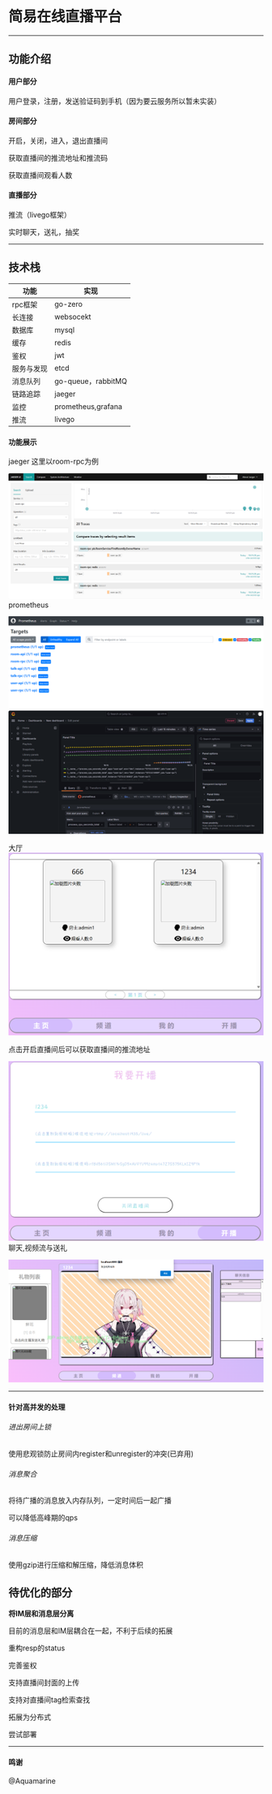 # 简易在线直播平台

---

## 功能介绍

#### 用户部分

用户登录，注册，发送验证码到手机（因为要云服务所以暂未实装）

#### 房间部分

开启，关闭，进入，退出直播间

获取直播间的推流地址和推流码

获取直播间观看人数

#### 直播部分

推流（livego框架）

实时聊天，送礼，抽奖

---

## 技术栈

| 功能    | 实现                        |
| ----- |---------------------------|
| rpc框架 | go-zero                   |
| 长连接   | websocekt                 |
| 数据库   | mysql                     |
| 缓存    | redis                     |
| 鉴权    | jwt                       |
| 服务与发现 | etcd                      |
| 消息队列  | go-queue，rabbitMQ |
| 链路追踪  | jaeger                    |
| 监控    | prometheus,grafana        |
| 推流    | livego                    |

#### 功能展示
jaeger
这里以room-rpc为例

![image](images/1.png)
prometheus

![image](images/2.png)
![image](images/3.png)

大厅
![image](images/6.png)

点击开启直播间后可以获取直播间的推流地址

![image](images/4.png)
聊天,视频流与送礼

![image](images/5.png)

---
#### 针对高并发的处理

###### 进出房间上锁

使用悲观锁防止房间内register和unregister的冲突(已弃用)

###### 消息聚合

将待广播的消息放入内存队列，一定时间后一起广播

可以降低高峰期的qps

###### 消息压缩

使用gzip进行压缩和解压缩，降低消息体积





## 待优化的部分

**将IM层和消息层分离**

目前的消息层和IM层耦合在一起，不利于后续的拓展

重构resp的status

完善鉴权

支持直播间封面的上传

支持对直播间tag检索查找

拓展为分布式

尝试部署

---
#### 鸣谢
@Aquamarine

